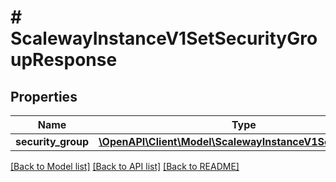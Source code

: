 # # ScalewayInstanceV1SetSecurityGroupResponse

## Properties

Name | Type | Description | Notes
------------ | ------------- | ------------- | -------------
**security_group** | [**\OpenAPI\Client\Model\ScalewayInstanceV1SecurityGroup**](ScalewayInstanceV1SecurityGroup.md) |  | [optional]

[[Back to Model list]](../../README.md#models) [[Back to API list]](../../README.md#endpoints) [[Back to README]](../../README.md)
